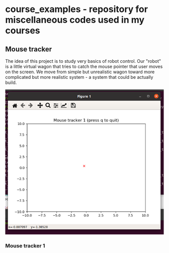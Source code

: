 # course_examples - repository for miscellaneous codes used in my courses

## Mouse tracker
The idea of this project is to study very basics of robot control. Our "robot" is a little virtual wagon that tries to catch the mouse pointer that user moves on the screen. We move from simple but unrealistic wagon toward more complicated but more realistic system - a system that could be actually build.

![Mouse tracker](files/mouse_tracker_1.png)


### Mouse tracker 1
